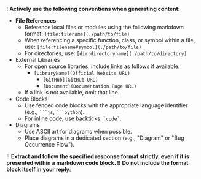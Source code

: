 ! **Actively use the following conventions when generating content**:

- **File References**
  - Reference local files or modules using the following markdown format: `[file:filename](./path/to/file)`
  - When referencing a specific function, class, or symbol within a file, use: `[file:filename#symbol](./path/to/file)`
  - For directories, use: `[dir:directoryname](./path/to/directory)`
- External Libraries
  - For open source libraries, include links as follows if available:
    - `[LibraryName](Official Website URL)`
      - `[GitHub](GitHub URL)`
      - `[Document](Documentation Page URL)`
  - If a link is not available, omit that line.
- Code Blocks
  - Use fenced code blocks with the appropriate language identifier (e.g., ` ```js `, ` ```python `).
  - For inline code, use backticks: `` `code` ``.
- Diagrams
  - Use ASCII art for diagrams when possible.
  - Place diagrams in a dedicated section (e.g., "Diagram" or "Bug Occurrence Flow").

!! **Extract and follow the specified response format strictly, even if it is presented within a markdown code block.
!! Do not include the format block itself in your reply**:
